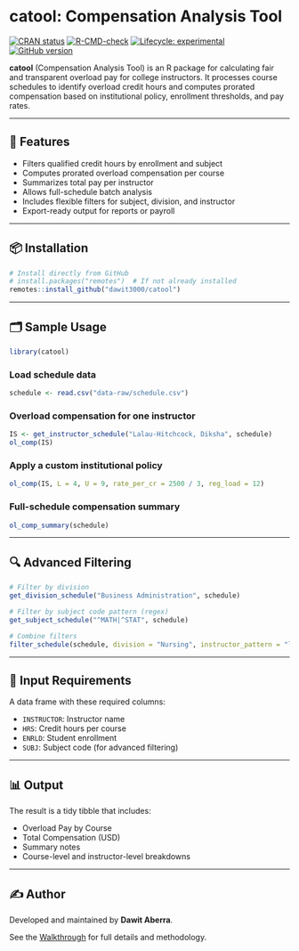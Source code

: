 
# catool: Compensation Analysis Tool

[![CRAN
status](https://www.r-pkg.org/badges/version/catool)](https://CRAN.R-project.org/package=catool)
[![R-CMD-check](https://github.com/dawit3000/catool/actions/workflows/R-CMD-check.yaml/badge.svg)](https://github.com/dawit3000/catool/actions/workflows/R-CMD-check.yaml)
[![Lifecycle:
experimental](https://img.shields.io/badge/lifecycle-experimental-orange.svg)](https://lifecycle.r-lib.org/articles/stages.html#experimental)
[![GitHub
version](https://img.shields.io/github/v/tag/dawit3000/catool?label=GitHub&logo=github)](https://github.com/dawit3000/catool)

**catool** (Compensation Analysis Tool) is an R package for calculating
fair and transparent overload pay for college instructors. It processes
course schedules to identify overload credit hours and computes prorated
compensation based on institutional policy, enrollment thresholds, and
pay rates.

------------------------------------------------------------------------

## 🔧 Features

- Filters qualified credit hours by enrollment and subject
- Computes prorated overload compensation per course
- Summarizes total pay per instructor
- Allows full-schedule batch analysis
- Includes flexible filters for subject, division, and instructor
- Export-ready output for reports or payroll

------------------------------------------------------------------------

## 📦 Installation

``` r
# Install directly from GitHub
# install.packages("remotes")  # If not already installed
remotes::install_github("dawit3000/catool")
```

------------------------------------------------------------------------

## 🗂️ Sample Usage

``` r
library(catool)
```

### Load schedule data

``` r
schedule <- read.csv("data-raw/schedule.csv")
```

### Overload compensation for one instructor

``` r
IS <- get_instructor_schedule("Lalau-Hitchcock, Diksha", schedule)
ol_comp(IS)
```

### Apply a custom institutional policy

``` r
ol_comp(IS, L = 4, U = 9, rate_per_cr = 2500 / 3, reg_load = 12)
```

### Full-schedule compensation summary

``` r
ol_comp_summary(schedule)
```

------------------------------------------------------------------------

## 🔍 Advanced Filtering

``` r
# Filter by division
get_division_schedule("Business Administration", schedule)

# Filter by subject code pattern (regex)
get_subject_schedule("^MATH|^STAT", schedule)

# Combine filters
filter_schedule(schedule, division = "Nursing", instructor_pattern = "lee")
```

------------------------------------------------------------------------

## 📄 Input Requirements

A data frame with these required columns:

- `INSTRUCTOR`: Instructor name
- `HRS`: Credit hours per course
- `ENRLD`: Student enrollment
- `SUBJ`: Subject code (for advanced filtering)

------------------------------------------------------------------------

## 📊 Output

The result is a tidy tibble that includes:

- Overload Pay by Course
- Total Compensation (USD)
- Summary notes
- Course-level and instructor-level breakdowns

------------------------------------------------------------------------

## ✍️ Author

Developed and maintained by **Dawit Aberra**.

See the
[Walkthrough](https://dawit3000.github.io/catool/articles/catool-walkthrough.html)
for full details and methodology.
